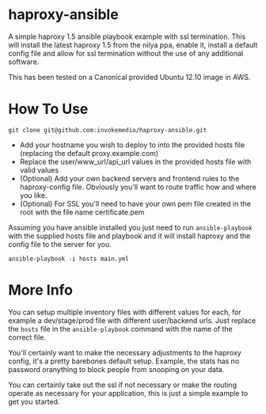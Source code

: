 haproxy-ansible
===============

A simple haproxy 1.5 ansible playbook example with ssl termination. This will install the latest haproxy 1.5 from the nilya ppa, enable it, install a default config file and allow for ssl termination without the use of any additional software.

This has been tested on a Canonical provided Ubuntu 12.10 image in AWS.

How To Use
==========

```
git clone git@github.com:invokemedia/haproxy-ansible.git
```

* Add your hostname you wish to deploy to into the provided hosts file (replacing the default proxy.example.com)
* Replace the user/www_url/api_url values in the provided hosts file with valid values
* (Optional) Add your own backend servers and frontend rules to the haproxy-config file. Obviously you'll want to route traffic how and where you like. 
* (Optional) For SSL you'll need to have your own pem file created in the root with the file name certificate.pem

Assuming you have ansible installed you just need to run `ansible-playbook` with the supplied hosts file and playbook and it will install haproxy and the config file to the server for you.

```
ansible-playbook -i hosts main.yml
```

More Info
=========

You can setup multiple inventory files with different values for each, for example a dev/stage/prod file with different user/backend urls. Just replace the `hosts` file in the `ansible-playbook` command with the name of the correct file.

You'll certainly want to make the necessary adjustments to the haproxy config, it's a pretty barebones default setup. Example, the stats has no password oranything to block people from snooping on your data.

You can certainly take out the ssl if not necessary or make the routing operate as necessary for your application, this is just a simple example to get you started.
